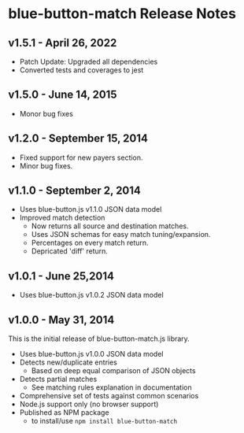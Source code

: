# blue-button-match Release Notes

## v1.5.1 - April 26, 2022

- Patch Update: Upgraded all dependencies
- Converted tests and coverages to jest

## v1.5.0 - June 14, 2015
- Monor bug fixes

## v1.2.0 - September 15, 2014
- Fixed support for new payers section.
- Minor bug fixes.

## v1.1.0 - September 2, 2014
- Uses blue-button.js v1.1.0 JSON data model
- Improved match detection
	- Now returns all source and destination matches.
	- Uses JSON schemas for easy match tuning/expansion.
	- Percentages on every match return.
	- Depricated 'diff' return.

## v1.0.1 - June 25,2014
- Uses blue-button.js v1.0.2 JSON data model

## v1.0.0 - May 31, 2014

This is the initial release of blue-button-match.js library.

- Uses blue-button.js v1.0.0 JSON data model
- Detects new/duplicate entries
	- Based on deep equal comparison of JSON objects
- Detects partial matches
	- See matching rules explanation in documentation
- Comprehensive set of tests against common scenarios
- Node.js support only (no browser support)
- Published as NPM package
	- to install/use `npm install blue-button-match`


